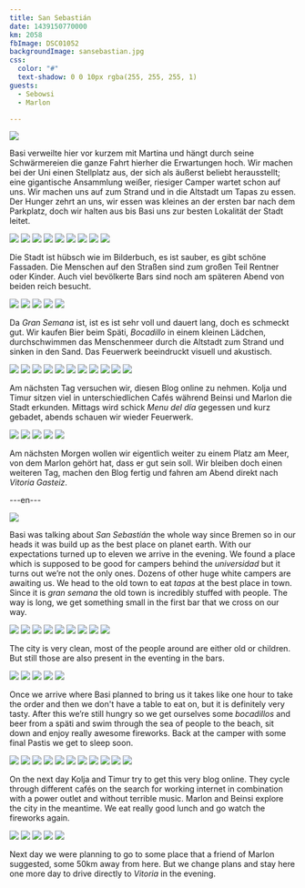 ```yaml
---
title: San Sebastián
date: 1439150770000
km: 2058
fbImage: DSC01052
backgroundImage: sansebastian.jpg
css:
  color: "#"
  text-shadow: 0 0 10px rgba(255, 255, 255, 1)
guests:
  - Sebowsi
  - Marlon

---
```


![](DSC01070)

Basi verweilte hier vor kurzem mit Martina und hängt durch seine Schwärmereien die ganze Fahrt hierher die Erwartungen hoch. Wir machen bei der Uni einen Stellplatz aus, der sich als äußerst beliebt herausstellt; eine gigantische Ansammlung weißer, riesiger Camper wartet schon auf uns. Wir machen uns auf zum Strand und in die Altstadt um Tapas zu essen. Der Hunger zehrt an uns, wir essen was kleines an der ersten bar nach dem Parkplatz, doch wir halten aus bis Basi uns zur besten Lokalität der Stadt leitet.

![](DSC01052)
![](DSC01053)
![](DSC01082)
![](DSC01057)
![](DSC01060)
![](DSC01066)
![](DSC01072)
![](DSC01074)
![](IMG_9301)

Die Stadt ist hübsch wie im Bilderbuch, es ist sauber, es gibt schöne Fassaden. Die Menschen auf den Straßen sind zum großen Teil Rentner oder Kinder. Auch viel bevölkerte Bars sind noch am späteren Abend von beiden reich besucht.

![](IMG_9299)
![](DSC01077)
![](IMG_9305)
![](IMG_9467)
![](IMG_9323)

Da *Gran Semana* ist, ist es ist sehr voll und dauert lang, doch es schmeckt gut. Wir kaufen Bier beim Späti, *Bocadillo* in einem kleinen Lädchen, durchschwimmen das Menschenmeer durch die Altstadt zum Strand und sinken in den Sand. Das Feuerwerk beeindruckt visuell und akustisch.

![](DSC01130)
![](IMG_9330)
![](DSC01100)
![](IMG_9363)
![](IMG_9395)
![](IMG_9397)
![](IMG_9398)
![](IMG_9400)
![](IMG_9404)
![](IMG_9433)
![](IMG_9435)

Am nächsten Tag versuchen wir, diesen Blog online zu nehmen. Kolja und Timur sitzen viel in unterschiedlichen Cafés während Beinsi und Marlon die Stadt erkunden. Mittags wird schick *Menu del día* gegessen und kurz gebadet, abends schauen wir wieder Feuerwerk.

![](DSC01158)
![](DSC01160)
![](IMG_9450)
![](IMG_9452)
![](DSC01163)

Am nächsten Morgen wollen wir eigentlich weiter zu einem Platz am Meer, von dem Marlon gehört hat, dass er gut sein soll. Wir bleiben doch einen weiteren Tag, machen den Blog fertig und fahren am Abend direkt nach *Vitoria Gasteiz*.

---en---

![](DSC01070)

Basi was talking about *San Sebastián* the whole way since Bremen so in our heads it was build up as the best place on planet earth. With our expectations turned up to eleven we arrive in the evening. We found a place which is supposed to be good for campers behind the *universidad* but it turns out we’re not the only ones. Dozens of other huge white campers are awaiting us. We head to the old town to eat *tapas* at the best place in town. Since it is *gran semana* the old town is incredibly stuffed with people. The way is long, we get something small in the first bar that we cross on our way.

![](DSC01052)
![](DSC01053)
![](DSC01082)
![](DSC01057)
![](DSC01060)
![](DSC01066)
![](DSC01072)
![](DSC01074)
![](IMG_9301)

The city is very clean, most of the people around are either old or children. But still those are also present in the eventing in the bars.

![](IMG_9299)
![](DSC01077)
![](IMG_9305)
![](IMG_9467)
![](IMG_9323)

Once we arrive where Basi planned to bring us it takes like one hour to take the order and then we don't have a table to eat on, but it is definitely very tasty. After this we’re still hungry so we get ourselves some *bocadillos* and beer from a späti and swim through the sea of people to the beach, sit down and enjoy really awesome fireworks. Back at the camper with some final Pastis we get to sleep soon.

![](DSC01130)
![](IMG_9330)
![](DSC01100)
![](IMG_9363)
![](IMG_9395)
![](IMG_9397)
![](IMG_9398)
![](IMG_9400)
![](IMG_9404)
![](IMG_9433)
![](IMG_9435)

On the next day Kolja and Timur try to get this very blog online. They cycle through different cafés on the search for working internet in combination with a power outlet and without terrible music. Marlon and Beinsi explore the city in the meantime. We eat really good lunch and go watch the fireworks again.

![](DSC01158)
![](DSC01160)
![](IMG_9450)
![](IMG_9452)
![](DSC01163)

Next day we were planning to go to some place that a friend of Marlon suggested, some 50km away from here. But we change plans and stay here one more day to drive directly to *Vitoria* in the evening.